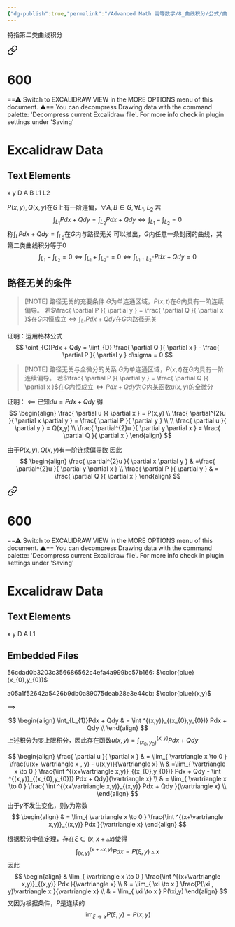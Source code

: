 ```yaml
---
{"dg-publish":true,"permalink":"/Advanced Math 高等数学/8_曲线积分/公式/曲线积分路径无关/","tags":["高数","微积分","定理"]}
---
```


特指第二类曲线积分


<div class="transclusion internal-embed is-loaded"><a class="markdown-embed-link" href="/excalidraw//" aria-label="Open link"><svg xmlns="http://www.w3.org/2000/svg" width="24" height="24" viewBox="0 0 24 24" fill="none" stroke="currentColor" stroke-width="2" stroke-linecap="round" stroke-linejoin="round" class="svg-icon lucide-link"><path d="M10 13a5 5 0 0 0 7.54.54l3-3a5 5 0 0 0-7.07-7.07l-1.72 1.71"></path><path d="M14 11a5 5 0 0 0-7.54-.54l-3 3a5 5 0 0 0 7.07 7.07l1.71-1.71"></path></svg></a><div class="markdown-embed">

<div class="markdown-embed-title">

# 600

</div>



==⚠  Switch to EXCALIDRAW VIEW in the MORE OPTIONS menu of this document. ⚠== You can decompress Drawing data with the command palette: 'Decompress current Excalidraw file'. For more info check in plugin settings under 'Saving'


# Excalidraw Data
## Text Elements
x 
y 
D 
A 
B 
L1 
L2 


</div></div>


$P(x,y),Q(x,y)$在$G$上有一阶连偏，$\forall A,B \in G ,\forall L_{1},L_{2}$
若
$$
\int_{L_{1}}Pdx + Qdy = \int_{L_{2}} Pdx + Qdy  \Leftrightarrow  \int_{L_{1}} - \int_{L_{2}} = 0
$$
称$\int_{L}Pdx + Qdy = \int_{L_{2}}$在$G$内与路径无关
可以推出，$G$内任意一条封闭的曲线，其第二类曲线积分等于$0$
$$
\int_{L_{1}} - \int_{L_{2}} = 0 \Leftrightarrow \int_{L_{1}} + \int_{L_{2}^{-}} = 0\Leftrightarrow  \int_{L_{1} + L_{2}^{-}}Pdx + Qdy = 0
$$

## 路径无关的条件


> [!NOTE] 路径无关的充要条件
> $G$为单连通区域，$P(x,t)$在$G$内具有一阶连续偏导。
> 若$\frac{ \partial P }{ \partial y } = \frac{ \partial Q }{ \partial x }$在$G$内恒成立$\Leftrightarrow \int_{L_{1}}Pdx + Qdy$在$G$内路径无关

证明：运用格林公式
$$
\oint_{C}Pdx + Qdy = \iint_{D} \frac{ \partial Q }{ \partial x } - \frac{ \partial P }{ \partial y } d\sigma = 0 
$$

> [!NOTE] 路径无关与全微分的关系
> $G$为单连通区域，$P(x,t)$在$G$内具有一阶连续偏导。
> 若$\frac{ \partial P }{ \partial y } = \frac{ \partial Q }{ \partial x }$在$G$内恒成立$\Leftrightarrow Pdx + Qdy$为$G$内某函数$u(x,y)$的全微分

证明：
$\impliedby$ 
已知$du  = Pdx + Qdy$
得
$$
\begin{align}
\frac{ \partial u }{ \partial x } = P(x,y) \\
\frac{ \partial^{2}u }{ \partial x \partial y  } = \frac{ \partial P }{ \partial y } \\
 \\
\frac{ \partial u }{ \partial y } = Q(x,y) \\
\frac{ \partial^{2}u }{ \partial y \partial x  } = \frac{ \partial Q }{ \partial x } 
\end{align}
$$

由于$P(x,y),Q(x,y)$有一阶连续偏导数
因此
$$
\begin{align}
 \frac{ \partial^{2}u }{ \partial x \partial y  } & =\frac{ \partial^{2}u }{ \partial y \partial x  } \\
\frac{ \partial P }{ \partial y }  & = \frac{ \partial Q }{ \partial x } 
\end{align}
$$


<div class="transclusion internal-embed is-loaded"><a class="markdown-embed-link" href="/excalidraw//" aria-label="Open link"><svg xmlns="http://www.w3.org/2000/svg" width="24" height="24" viewBox="0 0 24 24" fill="none" stroke="currentColor" stroke-width="2" stroke-linecap="round" stroke-linejoin="round" class="svg-icon lucide-link"><path d="M10 13a5 5 0 0 0 7.54.54l3-3a5 5 0 0 0-7.07-7.07l-1.72 1.71"></path><path d="M14 11a5 5 0 0 0-7.54-.54l-3 3a5 5 0 0 0 7.07 7.07l1.71-1.71"></path></svg></a><div class="markdown-embed">

<div class="markdown-embed-title">

# 600

</div>



==⚠  Switch to EXCALIDRAW VIEW in the MORE OPTIONS menu of this document. ⚠== You can decompress Drawing data with the command palette: 'Decompress current Excalidraw file'. For more info check in plugin settings under 'Saving'


# Excalidraw Data
## Text Elements
x 
y 
D 
A 
L1 
## Embedded Files
56cdad0b3203c356686562c4efa4a999bc57b166: $\color{blue} (x_{0},y_{0})$

a05a1f52642a5426b9db0a89075deab28e3e44cb: $\color{blue}(x,y)$



</div></div>


$\implies$

$$
\begin{align}
\int_{L_{1}}Pdx + Qdy &  = \int ^{(x,y)}_{(x_{0},y_{0})} Pdx + Qdy \\
\end{align}
$$
上述积分为变上限积分，因此存在函数$u(x,y) = \int ^{(x,y)}_{(x_{0},y_{0})} Pdx + Qdy$

$$
\begin{align}
\frac{ \partial u }{ \partial x } &  = \lim_{ \vartriangle x \to 0 } \frac{u(x+ \vartriangle x , y) - u(x,y)}{\vartriangle  x} \\
 & =\lim_{ \vartriangle x \to 0 } \frac{\int ^{(x+\vartriangle x,y)}_{(x_{0},y_{0})} Pdx + Qdy - \int ^{(x,y)}_{(x_{0},y_{0})} Pdx + Qdy}{\vartriangle x} \\
 & = \lim_{ \vartriangle x \to 0 } \frac{ \int ^{(x+\vartriangle x,y)}_{(x,y)} Pdx + Qdy }{\vartriangle x} \\
\end{align}
$$
由于$y$不发生变化，则$y$为常数
$$
\begin{align}
 &  = \lim_{ \vartriangle x \to 0 } \frac{\int ^{(x+\vartriangle x,y)}_{(x,y)} Pdx }{\vartriangle  x}
\end{align}
$$

根据积分中值定理，存在$\xi \in (x,x+\vartriangle x)$使得
$$
\int ^{(x+\vartriangle x,y)}_{(x,y)} Pdx = P(\xi ,y )\vartriangle  x
$$
因此
$$
\begin{align}
  & \lim_{ \vartriangle x \to 0 } \frac{\int ^{(x+\vartriangle x,y)}_{(x,y)} Pdx }{\vartriangle  x} \\
&  = \lim_{ \xi \to x } \frac{P(\xi , y)\vartriangle x }{\vartriangle  x} \\
 & = \lim_{ \xi \to x } P(\xi,y)
\end{align}
$$
又因为根据条件，$P$是连续的
$$
\lim_{ \xi \to x } P(\xi,y) = P(x,y)
$$

